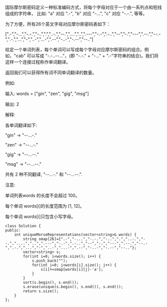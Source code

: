 国际摩尔斯密码定义一种标准编码方式，将每个字母对应于一个由一系列点和短线组成的字符串， 比如: "a" 对应 ".-", "b" 对应 "-...", "c" 对应 "-.-.", 等等。

为了方便，所有26个英文字母对应摩尔斯密码表如下：

[".-","-...","-.-.","-..",".","..-.","--.","....","..",".---","-.-",".-..","--","-.","---",".--.","--.-",".-.","...","-","..-","...-",".--","-..-","-.--","--.."]

给定一个单词列表，每个单词可以写成每个字母对应摩尔斯密码的组合。例如，"cab" 可以写成 "-.-..--..."，(即 "-.-." + "-..." + ".-"字符串的结合)。我们将这样一个连接过程称作单词翻译。

返回我们可以获得所有词不同单词翻译的数量。

例如:

输入: words = ["gin", "zen", "gig", "msg"]

输出: 2

解释: 

各单词翻译如下:

"gin" -> "--...-."

"zen" -> "--...-."

"gig" -> "--...--."

"msg" -> "--...--."

共有 2 种不同翻译, "--...-." 和 "--...--.".
 

注意:

单词列表words 的长度不会超过 100。

每个单词 words[i]的长度范围为 [1, 12]。

每个单词 words[i]只包含小写字母。

```
class Solution {
public:
    int uniqueMorseRepresentations(vector<string>& words) {
        string smap[26]={".-","-...","-.-.","-..",".","..-.","--.","....","..",".---","-.-",".-..","--","-.","---",".--.","--.-",".-.","...","-","..-","...-",".--","-..-","-.--","--.."};
        vector<string> s;
        for(int i=0; i<words.size(); i++) {
            s.push_back("");
            for(int j=0; j<words[i].size(); j++) {
                s[i]+=smap[words[i][j]-'a'];
            }
        }
        sort(s.begin(), s.end());
        s.erase(unique(s.begin(), s.end()), s.end());
        return s.size();
    }
};
```